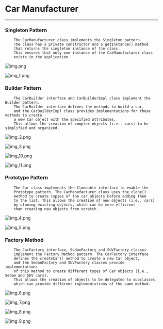 # Car Manufacturer
_______________________________________________________________________________

### Singleton Pattern
        The CarManufacturer class implements the Singleton pattern. 
        The class has a private constructor and a getInstance() method 
        that returns the singleton instance of the class. 
        This ensures that only one instance of the CarManufacturer class
        exists in the application.
![img.png](img.png)

![img_1.png](img_1.png)

### Builder Pattern
        The CarBuilder interface and CarBuilderImpl class implement the Builder pattern. 
        The CarBuilder interface defines the methods to build a car, 
        and the CarBuilderImpl class provides implementations for these methods to create 
        a new Car object with the specified attributes. 
        This allows the creation of complex objects (i.e., cars) to be simplified and organized.

![img_2.png](img_2.png)

![img_3.png](img_3.png)

![img_10.png](img_10.png)

![img_11.png](img_11.png)

### Prototype Pattern
        The Car class implements the Cloneable interface to enable the 
        Prototype pattern. The CarManufacturer class uses the clone() 
        method to create copies of the car objects before adding them 
        to the list. This allows the creation of new objects (i.e., cars)
        by cloning existing objects, which can be more efficient 
        than creating new objects from scratch.

![img_4.png](img_4.png)

![img_5.png](img_5.png)

### Factory Method
        The CarFactory interface, SedanFactory and SUVFactory classes 
        implement the Factory Method pattern. The CarFactory interface 
        defines the createCar() method to create a new Car object, 
        and the SedanFactory and SUVFactory classes provide implementations 
        of this method to create different types of Car objects (i.e., Sedan and SUV cars).
        This allows the creation of objects to be delegated to subclasses, 
        which can provide different implementations of the same method.

![img_6.png](img_6.png)

![img_7.png](img_7.png)

![img_8.png](img_8.png)

![img_9.png](img_9.png)